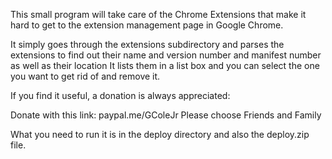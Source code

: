 This small program will take care of the Chrome Extensions that make it hard to get to the extension management page in Google Chrome.

It simply goes through the extensions subdirectory and parses the extensions to find out their name and version number and manifest number as well as their location
It lists them in a list box and you can select the one you want to get rid of and remove it.

If you find it useful, a donation is always appreciated:

Donate with this link: paypal.me/GColeJr
Please choose Friends and Family

What you need to run it is in the deploy directory and also the deploy.zip file.